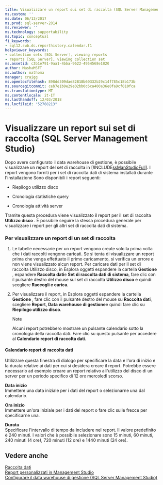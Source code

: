 ```yaml
---
title: Visualizzare un report sui set di raccolta (SQL Server Management Studio) | Microsoft Docs
ms.custom: ''
ms.date: 06/13/2017
ms.prod: sql-server-2014
ms.reviewer: ''
ms.technology: supportability
ms.topic: conceptual
f1_keywords:
- sql12.swb.dc.reporthistory.calendar.f1
helpviewer_keywords:
- collection sets [SQL Server], viewing reports
- reports [SQL Server], viewing collection set
ms.assetid: c3b1e791-9aa1-4bba-9622-4954568e1820
author: MashaMSFT
ms.author: mathoma
manager: craigg
ms.openlocfilehash: 898dd309dae82818b60332b29c14f785c18b173b
ms.sourcegitcommit: ceb7e1b9e29e02bb0c6ca400a36e0fa9cf010fca
ms.translationtype: MT
ms.contentlocale: it-IT
ms.lasthandoff: 12/03/2018
ms.locfileid: "52760213"
---
```

# <a name="view-a-collection-set-report-sql-server-management-studio"></a>Visualizzare un report sui set di raccolta (SQL Server Management Studio)
  Dopo avere configurato il data warehouse di gestione, è possibile visualizzare un report del set di raccolta in [!INCLUDE[ssManStudioFull](../../includes/ssmanstudiofull-md.md)]. I report vengono forniti per i set di raccolta dati di sistema installati durante l'installazione Sono disponibili i report seguenti:  
  
-   Riepilogo utilizzo disco  
  
-   Cronologia statistiche query  
  
-   Cronologia attività server  
  
 Tramite questa procedura viene visualizzato il report per il set di raccolta **Utilizzo disco** . È possibile seguire la stessa procedura generale per visualizzare i report per gli altri set di raccolta dati di sistema.  
  
### <a name="to-view-a-collection-set-report"></a>Per visualizzare un report di un set di raccolta  
  
1.  Le tabelle necessarie per un report vengono create solo la prima volta che i dati raccolti vengono caricati. Se si tenta di visualizzare un report prima che venga effettuato il primo caricamento, si verifica un errore e non viene visualizzato alcun report. Per caricare dati per il set di raccolta Utilizzo disco, in Esplora oggetti espandere la cartella **Gestione** , espandere **Raccolta dati**e **Set di raccolta dati di sistema**, fare clic con il pulsante destro del mouse sul set di raccolta **Utilizzo disco** e quindi scegliere **Raccogli e carica**.  
  
2.  Per visualizzare il report, in Esplora oggetti espandere la cartella **Gestione** , fare clic con il pulsante destro del mouse su **Raccolta dati**, scegliere **Report**, **Data warehouse di gestione**e quindi fare clic su **Riepilogo utilizzo disco**.  
  
    > [!NOTE]  
    >  Alcuni report potrebbero mostrare un pulsante calendario sotto la cronologia della raccolta dati. Fare clic su questo pulsante per accedere al **Calendario report di raccolta dati**.  
  
#### <a name="data-collection-report-calendar"></a>Calendario report di raccolta dati  
 Utilizzare questa finestra di dialogo per specificare la data e l'ora di inizio e la durata relative ai dati per cui si desidera creare il report. Potrebbe essere necessario ad esempio creare un report relativo all'utilizzo del disco di un server per un periodo specifico di 12 ore mercoledì scorso.  
  
 **Data inizio**  
 Immettere una data iniziale per i dati del report o selezionarne una dal calendario.  
  
 **Ora inizio**  
 Immettere un'ora iniziale per i dati del report o fare clic sulle frecce per specificarne una.  
  
 **Durata**  
 Specificare l'intervallo di tempo da includere nel report. Il valore predefinito è 240 minuti. I valori che è possibile selezionare sono 15 minuti, 60 minuti, 240 minuti (4 ore), 720 minuti (12 ore) e 1440 minuti (24 ore).  
  
## <a name="see-also"></a>Vedere anche  
 [Raccolta dati](data-collection.md)   
 [Report personalizzati in Management Studio](../../ssms/object/custom-reports-in-management-studio.md)   
 [Configurare il data warehouse di gestione &#40;SQL Server Management Studio&#41;](configure-the-management-data-warehouse-sql-server-management-studio.md)  
  
  
